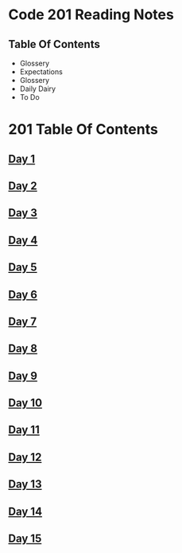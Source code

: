 # Code 201 Reading Notes


## Table Of Contents
<ul>
  <li> Glossery </li>
  <li> Expectations </li>
  <li> Glossery </li>
  <li> Daily Dairy </li>
  <li> To Do</li>
</ul>

# 201 Table Of Contents

## [Day 1](Class-01.md)

## [Day 2](Class_02.md)

## [Day 3](Class_03.md)

## [Day 4](Class_04.md)

## [Day 5](Class_05.md)

## [Day 6](Class_06.md)

## [Day 7](Class_07.md)

## [Day 8](Class_08.md)

## [Day 9](Class_09.md)

## [Day 10](Class_10.md)

## [Day 11](Class_11.md)

## [Day 12](Class_12.md)

## [Day 13](Class_13.md)

## [Day 14](Class_14.md)

## [Day 15](Class_15.md)



